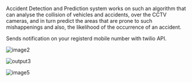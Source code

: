 Accident Detection and Prediction system works on such an algorithm that can analyse the collision of vehicles and accidents, over the CCTV cameras, and in turn predict the areas that are prone to such mishappenings and also, the likelihood of the occurrence of an accident. 

Sends notification on your registerd mobile number with twilio API.

![image2](https://user-images.githubusercontent.com/37113163/70551558-bb098480-1b9d-11ea-8f7e-b03f6544344d.png)

![output3](https://user-images.githubusercontent.com/37113163/70551812-497e0600-1b9e-11ea-9dbc-c808bcf96568.jpg)

![image5](https://user-images.githubusercontent.com/37113163/70551740-1fc4df00-1b9e-11ea-9354-78669b4df09f.jpg)

